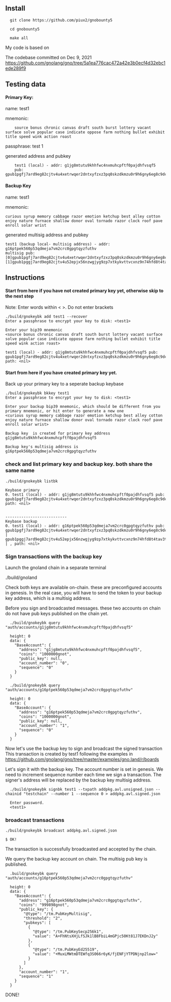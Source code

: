 

## Install

      git clone https://github.com/piux2/gnobounty5

      cd gnobounty5

      make all

My code is based on

The codebase committed on Dec 9, 2021
https://github.com/gnolang/gno/tree/5a1ea776cac472a42e3b0ecf4d32ebc1ede289f9


## Testing data

  #### Primary Key:

  name: test1

  mnemonic:

        source bonus chronic canvas draft south burst lottery vacant surface solve popular case indicate oppose farm nothing bullet exhibit title speed wink action roast

  passphrase: test 1

  generated address and pubkey

        test1 (local) - addr: g1jg8mtutu9khhfwc4nxmuhcpftf0pajdhfvsqf5
        pub: gpub1pgfj7ard9eg82cjtv4u4xetrwqer2dntxyfzxz3pq0skzdkmzu0r9h6gny6eg8c9dc303xrrudee6z4he4y7cs5rnjwmyf40yaj

  ####  Backup Key

  name: test1

  mnemonic:

    curious syrup memory cabbage razor emotion ketchup best alley cotton enjoy nature furnace shallow donor oval tornado razor clock roof pave enroll solar wrist

  generated multisig address and pubkey

    test1 (backup local- multisig address) - addr: g16ptpek560p53qdmeja7vm2crc0gpgtqyzfuthv
    multisig pub:
    [0]gpub1pgfj7ard9eg82cjtv4u4xetrwqer2dntxyfzxz3pq0skzdkmzu0r9h6gny6eg8c9dc303xrrudee6z4he4y7cs5rnjwmyf40yaj
    [1]gpub1pggj7ard9eg82cjtv4u52epjx56nzwgjyg9zp7xtkykvttvcxnz9n74hfd8t4tav3t7l33p5trvyeuxd3ea8d95vhp767p


## Instructions

#### Start from here if you have not created primary key yet, otherwise skip to the next step
Note: Enter words within < >. Do not enter brackets

    ./build/gnokeybk add test1 --recover
    Enter a passphrase to encrypt your key to disk: <test1>

    Enter your bip39 mnemonic
    <source bonus chronic canvas draft south burst lottery vacant surface solve popular case indicate oppose farm nothing bullet exhibit title speed wink action roast>

    test1 (local) - addr: g1jg8mtutu9khhfwc4nxmuhcpftf0pajdhfvsqf5 pub: gpub1pgfj7ard9eg82cjtv4u4xetrwqer2dntxyfzxz3pq0skzdkmzu0r9h6gny6eg8c9dc303xrrudee6z4he4y7cs5rnjwmyf40yaj, path: <nil>


#### Start from here if you have created primary key yet.
Back up your primary key to a seperate backup keybase

    ./build/gnokeybk bkkey test1
    Enter a passphrase to encrypt your key to disk: <test1>

    Enter your backup bip39 mnemonic, which should be different from you primary mnemonic, or hit enter to generate a new one
    <curious syrup memory cabbage razor emotion ketchup best alley cotton enjoy nature furnace shallow donor oval tornado razor clock roof pave enroll solar wrist>

    Backup key  is created for primary key address
    g1jg8mtutu9khhfwc4nxmuhcpftf0pajdhfvsqf5

    Backup key's multisig address is
    g16ptpek560p53qdmeja7vm2crc0gpgtqyzfuthv

### check and list primary key and backup key. both share the same name

    ./build/gnokeybk listbk

    Keybase primary
    0. test1 (local) - addr: g1jg8mtutu9khhfwc4nxmuhcpftf0pajdhfvsqf5 pub: gpub1pgfj7ard9eg82cjtv4u4xetrwqer2dntxyfzxz3pq0skzdkmzu0r9h6gny6eg8c9dc303xrrudee6z4he4y7cs5rnjwmyf40yaj, path: <nil>


    ---------------------------
    Keybase backup
    0. test1 (local) - addr: g16ptpek560p53qdmeja7vm2crc0gpgtqyzfuthv pub: gpub1pgfj7ard9eg82cjtv4u4xetrwqer2dntxyfzxz3pq0skzdkmzu0r9h6gny6eg8c9dc303xrrudee6z4he4y7cs5rnjwmyf40yaj | gpub1pggj7ard9eg82cjtv4u52epjx56nzwgjyg9zp7xtkykvttvcxnz9n74hfd8t4tav3t7l33p5trvyeuxd3ea8d95vhp767p | , path: <nil>



### Sign transactions with the backup key

Launch the gnoland chain in a separate terminal

./build/gnoland

Check both keys are available on-chain. these are preconfigured accounts in genesis.
In the real case, you will have to send the token to your backup key address, which is a multisig address.

Before you sign and broadcasted messages. these two accounts on chain do not have pub keys published on the chain yet.

      ./build/gnokeybk query "auth/accounts/g1jg8mtutu9khhfwc4nxmuhcpftf0pajdhfvsqf5"

      height: 0
      data: {
        "BaseAccount": {
          "address": "g1jg8mtutu9khhfwc4nxmuhcpftf0pajdhfvsqf5",
          "coins": "1000000gnot",
          "public_key": null,
          "account_number": "0",
          "sequence": "0"
        }
      }

      ./build/gnokeybk query "auth/accounts/g16ptpek560p53qdmeja7vm2crc0gpgtqyzfuthv"

      height: 0
      data: {
        "BaseAccount": {
          "address": "g16ptpek560p53qdmeja7vm2crc0gpgtqyzfuthv",
          "coins": "1000000gnot",
          "public_key": null,
          "account_number": "1",
          "sequence": "0"
        }
      }



Now let's use the backup key to sign and broadcast the signed transaction
This transaction is created by test1 following the examples in https://github.com/gnolang/gno/tree/master/examples/gno.land/r/boards

Let's sign it with the backup key. The account number is set in genesis. We need to increment sequence number each time we sign a transaction. The signer's address will be replaced by the backup key multisig address.

      ./build/gnokeybk signbk test1 --txpath addpkg.avl.unsigned.json --chainid "testchain" --number 1 --sequence 0 > addpkg.avl.signed.json

      Enter password.
      <test1>

### broadcast transactions

    ./build/gnokeybk broadcast addpkg.avl.signed.json

    $ OK!

The transaction is successfully broadcasted and accepted by the chain.

We query the backup key account on chain. The multisig pub key is published.


      .build/gnokeybk query "auth/accounts/g16ptpek560p53qdmeja7vm2crc0gpgtqyzfuthv"

      height: 0
      data: {
        "BaseAccount": {
          "address": "g16ptpek560p53qdmeja7vm2crc0gpgtqyzfuthv",
          "coins": "999898gnot",
          "public_key": {
            "@type": "/tm.PubKeyMultisig",
            "threshold": "2",
            "pubkeys": [
              {
                "@type": "/tm.PubKeySecp256k1",
                "value": "A+FhNtsXHjLfSJk1lB8FbiL4mGPjc50Kt81J7EKDnJ2y"
              },
              {
                "@type": "/tm.PubKeyEd25519",
                "value": "+MuxLMWtmDTEWfq3S066r6yK/fjENFjYTPDNjnp2low="
              }
            ]
          },
          "account_number": "1",
          "sequence": "1"
        }
      }


DONE!
